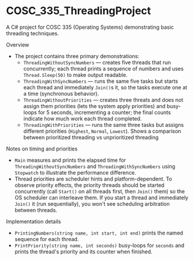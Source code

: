 # COSC_335_ThreadingProject

A C# project for COSC 335 (Operating Systems) demonstrating basic threading techniques.

Overview
- The project contains three primary demonstrations:
  - `ThreadingWithoutSyncNumbers` — creates five threads that run concurrently; each thread prints a sequence of numbers and uses `Thread.Sleep(50)` to make output readable.
  - `ThreadingWithSyncNumbers` — runs the same five tasks but starts each thread and immediately `Join()`s it, so the tasks execute one at a time (synchronous behavior).
  - `ThreadingWithoutPriorities` — creates three threats and does not assign them priorities (lets the system apply priorities) and busy-loops for 5 seconds, incrementing a counter; the final counts indicate how much work each thread completed.
  - `ThreadingWithPriorities` — runs the same three tasks but assigns different priorities (`Highest`, `Normal`, `Lowest`). Shows a comparison between prioritized threading vs unprioritized threading

Notes on timing and priorities
- `Main` measures and prints the elapsed time for `ThreadingWithoutSyncNumbers` and `ThreadingWithSyncNumbers` using `Stopwatch` to illustrate the performance difference.
- Thread priorities are scheduler hints and platform-dependent. To observe priority effects, the priority threads should be started concurrently (call `Start()` on all threads first, then `Join()` them) so the OS scheduler can interleave them. If you start a thread and immediately `Join()` it (run sequentially), you won't see scheduling arbitration between threads.

Implementation details
- `PrintingNumbers(string name, int start, int end)` prints the named sequence for each thread.
- `PrintPriority(string name, int seconds)` busy-loops for `seconds` and prints the thread's priority and its counter when finished.